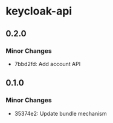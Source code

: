 # keycloak-api

## 0.2.0

### Minor Changes

- 7bbd2fd: Add account API

## 0.1.0

### Minor Changes

- 35374e2: Update bundle mechanism
